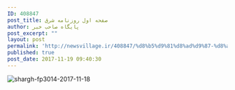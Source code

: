 ```yaml
---
ID: 408847
post_title: صفحه اول روزنامه شرق
author: پایگاه صاحب خبر
post_excerpt: ""
layout: post
permalink: 'http://newsvillage.ir/408847/%d8%b5%d9%81%d8%ad%d9%87-%d8%a7%d9%88%d9%84-%d8%b1%d9%88%d8%b2%d9%86%d8%a7%d9%85%d9%87-%d8%b4%d8%b1%d9%82-2/'
published: true
post_date: 2017-11-19 09:40:30
---
```

<img src="http://sahebkhabar.ir/download?f=2017/11/18/4/631236.jpg" alt="shargh-fp3014-2017-11-18">